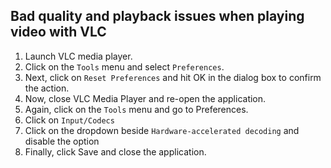 ## Bad quality and playback issues when playing video with VLC

1. Launch VLC media player.
2. Click on the `Tools` menu and select `Preferences`.
3. Next, click on `Reset Preferences` and hit OK in the dialog box to confirm the action.
4. Now, close VLC Media Player and re-open the application.
5. Again, click on the `Tools` menu and go to Preferences.
6. Click on `Input/Codecs`
7. Click on the dropdown beside `Hardware-accelerated decoding` and disable the option
8. Finally, click Save and close the application.
